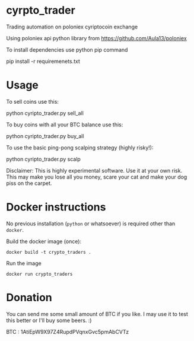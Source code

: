 # cyrpto_trader
Trading automation on poloniex cyriptocoin exchange


Using poloniex api python library from https://github.com/Aula13/poloniex


To install dependencies use python pip command

pip install -r requiremenets.txt


# Usage

To sell coins use this:

python cyripto_trader.py sell_all


To buy coins with all your BTC balance use this:

python cyripto_trader.py buy_all


To use the basic ping-pong scalping strategy (highly risky!):

python cyripto_trader.py scalp


Disclaimer: This is highly experimental software. Use it at your own risk. 
This may make you lose all you money, scare your cat and make your dog piss on the carpet.

# Docker instructions

No previous installation (`python` or whatsoever) is required other than `docker`.

 Build the docker image (once):

 ```
 docker build -t crypto_traders .
 ```

Run the image
```
docker run crypto_traders
```

# Donation

You can send me some small amount of BTC if you like. 
I may use it to test this better or I'll buy some beers. :)

BTC : 1AtiEpW9X97Z4RupdPVqnxGvc5pmAbCVTz

